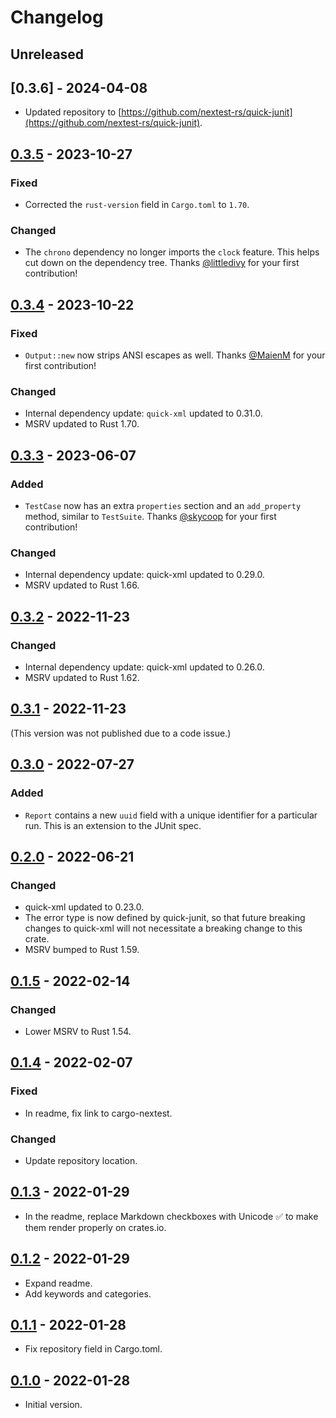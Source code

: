 # Changelog

## Unreleased

## [0.3.6] - 2024-04-08

- Updated repository to [https://github.com/nextest-rs/quick-junit](https://github.com/nextest-rs/quick-junit).

## [0.3.5] - 2023-10-27

### Fixed

- Corrected the `rust-version` field in `Cargo.toml` to `1.70`.

### Changed

- The `chrono` dependency no longer imports the `clock` feature. This helps cut down on the dependency tree. Thanks [@littledivy](https://github.com/littledivy) for your first contribution!

## [0.3.4] - 2023-10-22

### Fixed

- `Output::new` now strips ANSI escapes as well. Thanks [@MaienM](https://github.com/MaienM) for your first contribution!

### Changed

- Internal dependency update: `quick-xml` updated to 0.31.0.
- MSRV updated to Rust 1.70.

## [0.3.3] - 2023-06-07

### Added

- `TestCase` now has an extra `properties` section and an `add_property` method, similar to `TestSuite`. Thanks [@skycoop](https://github.com/skycoop) for your first contribution!

### Changed

- Internal dependency update: quick-xml updated to 0.29.0.
- MSRV updated to Rust 1.66.

## [0.3.2] - 2022-11-23

### Changed

- Internal dependency update: quick-xml updated to 0.26.0.
- MSRV updated to Rust 1.62.

## [0.3.1] - 2022-11-23

(This version was not published due to a code issue.)

## [0.3.0] - 2022-07-27

### Added

- `Report` contains a new `uuid` field with a unique identifier for a particular run. This is an extension to the JUnit spec.

## [0.2.0] - 2022-06-21

### Changed

- quick-xml updated to 0.23.0.
- The error type is now defined by quick-junit, so that future breaking changes to quick-xml will not necessitate a breaking change to this crate.
- MSRV bumped to Rust 1.59.

## [0.1.5] - 2022-02-14

### Changed

- Lower MSRV to Rust 1.54.

## [0.1.4] - 2022-02-07

### Fixed

- In readme, fix link to cargo-nextest.

### Changed

- Update repository location.

## [0.1.3] - 2022-01-29

- In the readme, replace Markdown checkboxes with Unicode ✅ to make them render properly on
  crates.io.

## [0.1.2] - 2022-01-29

- Expand readme.
- Add keywords and categories.

## [0.1.1] - 2022-01-28

- Fix repository field in Cargo.toml.

## [0.1.0] - 2022-01-28

- Initial version.

[0.3.6-rc.1]: https://github.com/nextest-rs/quick-junit/releases/tag/quick-junit-0.3.6-rc.1
[0.3.5]: https://github.com/nextest-rs/nextest/releases/tag/quick-junit-0.3.5
[0.3.4]: https://github.com/nextest-rs/nextest/releases/tag/quick-junit-0.3.4
[0.3.3]: https://github.com/nextest-rs/nextest/releases/tag/quick-junit-0.3.3
[0.3.2]: https://github.com/nextest-rs/nextest/releases/tag/quick-junit-0.3.2
[0.3.1]: https://github.com/nextest-rs/nextest/releases/tag/quick-junit-0.3.1
[0.3.0]: https://github.com/nextest-rs/nextest/releases/tag/quick-junit-0.3.0
[0.2.0]: https://github.com/nextest-rs/nextest/releases/tag/quick-junit-0.2.0
[0.1.5]: https://github.com/nextest-rs/nextest/releases/tag/quick-junit-0.1.5
[0.1.4]: https://github.com/nextest-rs/nextest/releases/tag/quick-junit-0.1.4
[0.1.3]: https://github.com/diem/diem-devtools/releases/tag/quick-junit-0.1.3
[0.1.2]: https://github.com/diem/diem-devtools/releases/tag/quick-junit-0.1.2
[0.1.1]: https://github.com/diem/diem-devtools/releases/tag/quick-junit-0.1.1
[0.1.0]: https://github.com/diem/diem-devtools/releases/tag/quick-junit-0.1.0
